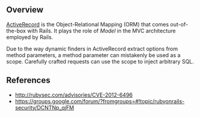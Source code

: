 ## Overview
[ActiveRecord](https://rubygems.org/gems/activerecord/) is the Object-Relational Mapping (ORM) that comes out-of-the-box with Rails. It plays the role of _Model_ in the MVC architecture employed by Rails.

Due to the way dynamic finders in ActiveRecord extract options from method parameters, a method parameter can mistakenly be used as a scope. Carefully crafted requests can use the scope to inject arbitrary SQL.

## References
- http://rubysec.com/advisories/CVE-2012-6496
- https://groups.google.com/forum/?fromgroups=#!topic/rubyonrails-security/DCNTNp_qjFM
